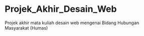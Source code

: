 # Projek_Akhir_Desain_Web
Projek akhir mata kuliah desain web mengenai Bidang Hubungan Masyarakat (Humas)

